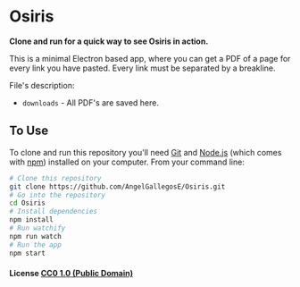 # Osiris

**Clone and run for a quick way to see Osiris in action.**

This is a minimal Electron based app, where you can get a PDF of a page for every link you have pasted. Every link must be separated by a breakline.

File's description:

- `downloads` - All PDF's are saved here.

## To Use

To clone and run this repository you'll need [Git](https://git-scm.com) and [Node.js](https://nodejs.org/en/download/) (which comes with [npm](http://npmjs.com)) installed on your computer. From your command line:

```bash
# Clone this repository
git clone https://github.com/AngelGallegosE/Osiris.git
# Go into the repository
cd Osiris
# Install dependencies
npm install
# Run watchify
npm run watch
# Run the app
npm start
```

#### License [CC0 1.0 (Public Domain)](LICENSE.md)
